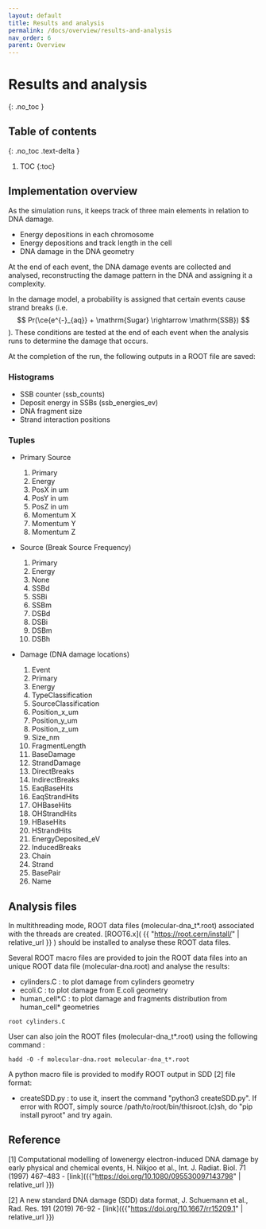 ```yaml
---
layout: default
title: Results and analysis
permalink: /docs/overview/results-and-analysis
nav_order: 6
parent: Overview
---
```

<!-- Need to import MathJax for this post -->
<script src="https://polyfill.io/v3/polyfill.min.js?features=es6"></script>
<script id="MathJax-script" async src="https://cdn.jsdelivr.net/npm/mathjax@3/es5/tex-mml-chtml.js"></script>
<!-- END MathJax Import -->


# Results and analysis
{: .no_toc }



## Table of contents
{: .no_toc .text-delta }

1. TOC
{:toc}

## Implementation overview

As the simulation runs, it keeps track of three main elements in relation to DNA damage.
- Energy depositions in each chromosome
- Energy depositions and track length in the cell
- DNA damage in the DNA geometry

At the end of each event, the DNA damage events are collected and analysed, reconstructing the
damage pattern in the DNA and assigning it a complexity.

In the damage model, a probability is assigned that certain events cause strand breaks
(i.e. $$ Pr(\ce{e^{-}_{aq}} + \mathrm{Sugar} \rightarrow \mathrm{SSB}) $$). These conditions
are tested at the end of each event when the analysis runs to determine the damage that occurs.

At the completion of the run, the following outputs in a ROOT file are saved:

### Histograms

- SSB counter (ssb_counts)
- Deposit energy in SSBs (ssb_energies_ev)
- DNA fragment size
- Strand interaction positions

### Tuples

- Primary Source
  1. Primary 
  2. Energy
  3. PosX in um
  4. PosY in um
  5. PosZ in um
  6. Momentum X
  7. Momentum Y
  8. Momentum Ζ


- Source (Break Source Frequency)
  1. Primary 
  2. Energy
  3. None
  4. SSBd
  5. SSBi
  6. SSBm
  7. DSBd
  8. DSBi
  9. DSBm
  10. DSBh


- Damage (DNA damage locations)
  1. Event 
  2. Primary
  3. Energy
  4. TypeClassification
  5. SourceClassification
  6. Position_x_um
  7. Position_y_um
  8. Position_z_um
  9. Size_nm
  10. FragmentLength
  11. BaseDamage
  12. StrandDamage
  13. DirectBreaks
  14. IndirectBreaks
  15. EaqBaseHits
  16. EaqStrandHits
  17. OHBaseHits
  18. OHStrandHits
  19. HBaseHits
  20. HStrandHits
  21. EnergyDeposited_eV
  22. InducedBreaks
  23. Chain
  24. Strand
  25. BasePair
  26. Name


## Analysis files

In multithreading mode, ROOT data files (molecular-dna_t*.root) associated with the threads are created. [ROOT6.x]( {{ "https://root.cern/install/" | relative_url }} ) should be installed to analyse these ROOT data files. 

Several ROOT macro files are provided to join the ROOT data files into an unique ROOT data file (molecular-dna.root) and analyse the results: 
- cylinders.C : to plot damage from cylinders geometry
- ecoli.C : to plot damage from E.coli geometry
- human_cell*.C : to plot damage and fragments distribution from human_cell*
geometries

```
root cylinders.C
```

User can also join the ROOT files (molecular-dna_t*.root) using the following command :

```
hadd -O -f molecular-dna.root molecular-dna_t*.root
```
  
A python macro file is provided to modify ROOT output in SDD [2] file format:
- createSDD.py : to use it, insert the command "python3 createSDD.py".
                 If error with ROOT, simply 
                 source /path/to/root/bin/thisroot.(c)sh,
                 do "pip install pyroot" and try again.

## Reference

[1] Computational modelling of lowenergy electron-induced DNA damage by early physical and chemical events, H. Nikjoo et al., Int. J. Radiat. Biol. 71 (1997) 467–483 - [link]({{"https://doi.org/10.1080/095530097143798" | relative_url }}) 

[2] A new standard DNA damage (SDD) data format, J. Schuemann et al., Rad. Res. 191 (2019) 76-92 - [link]({{"https://doi.org/10.1667/rr15209.1" | relative_url }})  